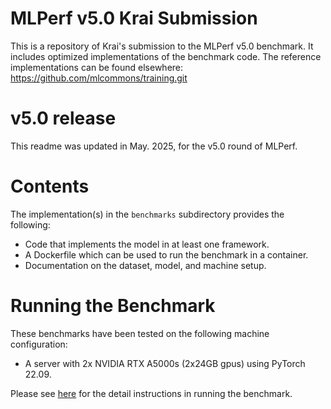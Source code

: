 # MLPerf v5.0 Krai Submission

This is a repository of Krai's submission to the MLPerf v5.0 benchmark. It
includes optimized implementations of the benchmark code. The reference
implementations can be found elsewhere:
https://github.com/mlcommons/training.git

# v5.0 release

This readme was updated in May. 2025, for the v5.0 round of MLPerf.

# Contents

The implementation(s) in the `benchmarks` subdirectory provides the following:
 
* Code that implements the model in at least one framework.
* A Dockerfile which can be used to run the benchmark in a container.
* Documentation on the dataset, model, and machine setup.

# Running the Benchmark

These benchmarks have been tested on the following machine configuration:

* A server with 2x NVIDIA RTX A5000s (2x24GB gpus) using PyTorch 22.09.

Please see [here](./benchmarks/bert/implementations/pytorch-22.09/README.md) for the detail instructions in running the benchmark. 

